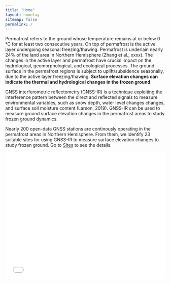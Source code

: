 ```yaml
---
title: "Home"
layout: homelay
sitemap: false
permalink: /
---
```


Permafrost refers to the ground whose temperature remains at or below 0 °C for at least two consecutive years. On top of permafrost is the active layer undergoing seasonal freezing/thawing. Permafrost is underlain nearly 24% of the land area in Northern Hemisphere (Zhang et al., xxxx). The changes in the active layer and permafrost have crucial impact on the hydrological, geomorphological, and ecological processes. The ground surface in the permafrost regions is subject to uplift/subsidence seasonally, due to the active layer freezing/thawing. **Surface elevation changes can indicate the thermal and hydrological changes in the frozen ground**. 

GNSS interferometric reflectometry (GNSS-IR) is a technique exploiting the interference pattern between the direct and reflected signals to measure environmental variables, such as snow depth, water level changes changes, and surface soil moisture content (Larson, 2019). GNSS-IR can be used to measure ground surface elevation changes in the permafrost areas to study frozen ground dynamics. 

Nearly 200 open-data GNSS stations are continously operating in the permafrost areas in Northern Hemisphere. From them, we identify 23 suitable sites for using GNSS-IR to measure surface elevation changes to study frozen ground. Go to [Sites](./sites) to see the details. 

<iframe height="400" width="100%" frameborder="0" src="{{ site.url }}{{ site.baseurl }}/maps/sites_map.html"></iframe>

<!--
<div markdown="0" id="carousel" class="carousel slide" data-ride="carousel" data-interval="5000" data-pause="hover" >
    
    <ol class="carousel-indicators">
        <li data-target="#carousel" data-slide-to="0" class="active"></li>
        <li data-target="#carousel" data-slide-to="1"></li>
        <li data-target="#carousel" data-slide-to="2"></li>
        <li data-target="#carousel" data-slide-to="3"></li>
        <li data-target="#carousel" data-slide-to="4"></li>
        <li data-target="#carousel" data-slide-to="5"></li>
        <li data-target="#carousel" data-slide-to="6"></li>
    </ol>

    
    <div class="carousel-inner" markdown="0">

        <div class="item active">
            <img src="{{ site.url }}{{ site.baseurl }}/images/slider7001400/gnss_pf_new.png" alt="Slide 1" />
        </div>
        <div class="item">
            <img src="{{ site.url }}{{ site.baseurl }}/images/slider7001400/gpsir.png" alt="Slide 2" />
        </div>
        <div class="item">
            <img src="{{ site.url }}{{ site.baseurl }}/images/slider7001400/QLBG.JPG" alt="Slide 3" />
        </div>
        <div class="item">
            <img src="{{ site.url }}{{ site.baseurl }}/images/slider7001400/gnss_pf_new.png" alt="Slide 4" />
        </div>
        <div class="item">
            <img src="{{ site.url }}{{ site.baseurl }}/images/slider7001400/gpsir.png alt="Slide 5" />
        </div>
        <div class="item">
            <img src="{{ site.url }}{{ site.baseurl }}/images/slider7001400/QLBG.JPG" alt="Slide 6" />
        </div>       
         <div class="item">
            <img src="{{ site.url }}{{ site.baseurl }}/images/slider7001400/gnss_pf_new.png" alt="Slide 7" />
        </div>
    </div>
  <a class="left carousel-control" href="#carousel" role="button" data-slide="prev">
    <span class="glyphicon glyphicon-chevron-left" aria-hidden="true"></span>
    <span class="sr-only">Previous</span>
  </a>
  <a class="right carousel-control" href="#carousel" role="button" data-slide="next">
    <span class="glyphicon glyphicon-chevron-right" aria-hidden="true"></span>
    <span class="sr-only">Next</span>
  </a>
</div>
-->

<!--
<figure>
  <img src="{{ site.url }}{{ site.baseurl }}/images/gpsir.png" width="50%">
</figure>
-->



